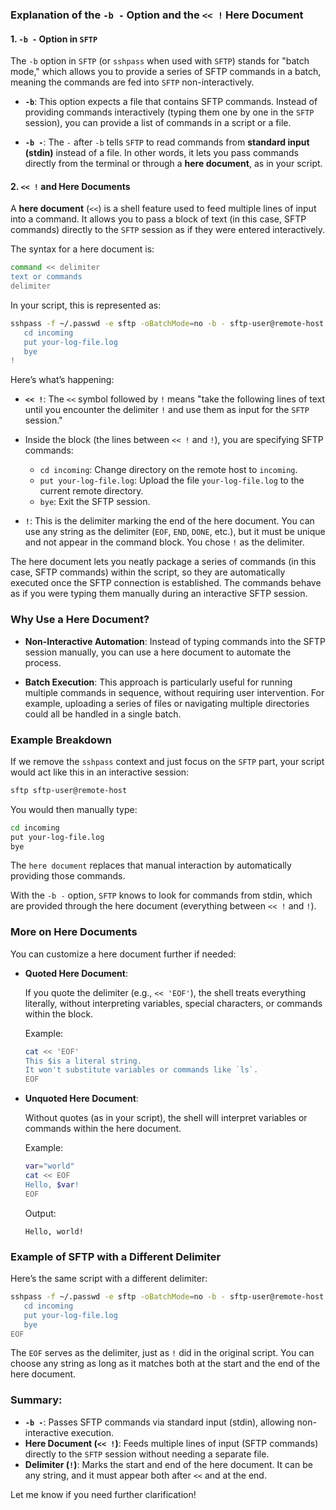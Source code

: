 ### Explanation of the `-b -` Option and the `<< !` Here Document

#### 1. **`-b -` Option in `SFTP`**

The `-b` option in `SFTP` (or `sshpass` when used with `SFTP`) stands for "batch mode," which allows you to provide a series of SFTP commands in a batch, meaning the commands are fed into `SFTP` non-interactively.

- **`-b`**: This option expects a file that contains SFTP commands. Instead of providing commands interactively (typing them one by one in the `SFTP` session), you can provide a list of commands in a script or a file.
  
- **`-b -`**: The `-` after `-b` tells `SFTP` to read commands from **standard input (stdin)** instead of a file. In other words, it lets you pass commands directly from the terminal or through a **here document**, as in your script.

#### 2. **`<< !` and Here Documents**

A **here document** (`<<`) is a shell feature used to feed multiple lines of input into a command. It allows you to pass a block of text (in this case, SFTP commands) directly to the `SFTP` session as if they were entered interactively. 

The syntax for a here document is:

```bash
command << delimiter
text or commands
delimiter
```

In your script, this is represented as:

```bash
sshpass -f ~/.passwd -e sftp -oBatchMode=no -b - sftp-user@remote-host << !
   cd incoming
   put your-log-file.log
   bye
!
```

Here’s what’s happening:

- **`<< !`**: The `<<` symbol followed by `!` means "take the following lines of text until you encounter the delimiter `!` and use them as input for the `SFTP` session."
  
- Inside the block (the lines between `<< !` and `!`), you are specifying SFTP commands:
  - `cd incoming`: Change directory on the remote host to `incoming`.
  - `put your-log-file.log`: Upload the file `your-log-file.log` to the current remote directory.
  - `bye`: Exit the SFTP session.

- **`!`**: This is the delimiter marking the end of the here document. You can use any string as the delimiter (`EOF`, `END`, `DONE`, etc.), but it must be unique and not appear in the command block. You chose `!` as the delimiter.

The here document lets you neatly package a series of commands (in this case, SFTP commands) within the script, so they are automatically executed once the SFTP connection is established. The commands behave as if you were typing them manually during an interactive SFTP session.

### Why Use a Here Document?

- **Non-Interactive Automation**: Instead of typing commands into the SFTP session manually, you can use a here document to automate the process.
  
- **Batch Execution**: This approach is particularly useful for running multiple commands in sequence, without requiring user intervention. For example, uploading a series of files or navigating multiple directories could all be handled in a single batch.

### Example Breakdown

If we remove the `sshpass` context and just focus on the `SFTP` part, your script would act like this in an interactive session:

```bash
sftp sftp-user@remote-host
```

You would then manually type:

```bash
cd incoming
put your-log-file.log
bye
```

The `here document` replaces that manual interaction by automatically providing those commands.

With the `-b -` option, `SFTP` knows to look for commands from stdin, which are provided through the here document (everything between `<< !` and `!`).

### More on Here Documents

You can customize a here document further if needed:

- **Quoted Here Document**:
  
  If you quote the delimiter (e.g., `<< 'EOF'`), the shell treats everything literally, without interpreting variables, special characters, or commands within the block.

  Example:
  ```bash
  cat << 'EOF'
  This $is a literal string.
  It won't substitute variables or commands like `ls`.
  EOF
  ```

- **Unquoted Here Document**:
  
  Without quotes (as in your script), the shell will interpret variables or commands within the here document.

  Example:
  ```bash
  var="world"
  cat << EOF
  Hello, $var!
  EOF
  ```

  Output:
  ```
  Hello, world!
  ```

### Example of SFTP with a Different Delimiter

Here’s the same script with a different delimiter:

```bash
sshpass -f ~/.passwd -e sftp -oBatchMode=no -b - sftp-user@remote-host <<EOF
   cd incoming
   put your-log-file.log
   bye
EOF
```

The `EOF` serves as the delimiter, just as `!` did in the original script. You can choose any string as long as it matches both at the start and the end of the here document.

### Summary:

- **`-b -`**: Passes SFTP commands via standard input (stdin), allowing non-interactive execution.
- **Here Document (`<< !`)**: Feeds multiple lines of input (SFTP commands) directly to the `SFTP` session without needing a separate file.
- **Delimiter (`!`)**: Marks the start and end of the here document. It can be any string, and it must appear both after `<<` and at the end.

Let me know if you need further clarification!

